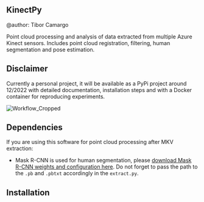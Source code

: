 ## KinectPy
@author: Tibor Camargo

Point cloud processing and analysis of data extracted from multiple Azure Kinect sensors. Includes point cloud registration, filtering, human segmentation and pose estimation.

## Disclaimer
Currently a personal project, it will be available as a PyPi project around 12/2022 with detailed documentation, installation steps and with a Docker container for reproducing experiments.


![Workflow_Cropped](https://user-images.githubusercontent.com/25236592/184530784-173c3fab-c608-4ea5-8021-25115c98f32e.png)

## Dependencies

If you are using this software for point cloud processing after MKV extraction:
* Mask R-CNN is used for human segmentation, please [download Mask R-CNN weights and configuration here](https://drive.google.com/drive/folders/1lBcEwQ45tMbKLQOJxIykWy2D5roPO4cH). Do not forget to pass the path to the `.pb` and `.pbtxt` accordingly in the `extract.py`.

## Installation
